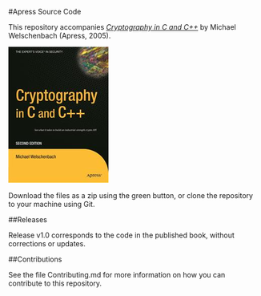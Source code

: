 #Apress Source Code

This repository accompanies [*Cryptography in C and C++*](http://www.apress.com/9781590595022) by Michael Welschenbach (Apress, 2005).

![Cover image](9781590595022.jpg)

Download the files as a zip using the green button, or clone the repository to your machine using Git.

##Releases

Release v1.0 corresponds to the code in the published book, without corrections or updates.

##Contributions

See the file Contributing.md for more information on how you can contribute to this repository.
